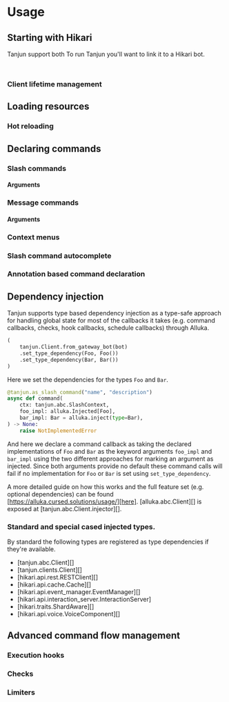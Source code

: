 # Usage

## Starting with Hikari

Tanjun support both To run Tanjun you'll want to link it to a Hikari bot.

```py
```

```py
```

### Client lifetime management

## Loading resources

### Hot reloading

## Declaring commands

### Slash commands

#### Arguments

### Message commands

#### Arguments

### Context menus

### Slash command autocomplete

### Annotation based command declaration

## Dependency injection

Tanjun supports type based dependency injection as a type-safe approach for
handling global state for most of the callbacks it takes (e.g. command
callbacks, checks, hook callbacks, schedule callbacks) through Alluka.

```py
(
    tanjun.Client.from_gateway_bot(bot)
    .set_type_dependency(Foo, Foo())
    .set_type_dependency(Bar, Bar())
)
```

Here we set the dependencies for the types `Foo` and `Bar`.

```py
@tanjun.as_slash_command("name", "description")
async def command(
    ctx: tanjun.abc.SlashContext,
    foo_impl: alluka.Injected[Foo],
    bar_impl: Bar = alluka.inject(type=Bar),
) -> None:
    raise NotImplementedError
```

And here we declare a command callback as taking the declared implementations
of `Foo` and `Bar` as the keyword arguments `foo_impl` and `bar_impl` using the
two different approaches for marking an argument as injected. Since both
arguments provide no default these command calls will fail if no implementation
for `Foo` or `Bar` is set using `set_type_dependency`.

A more detailed guide on how this works and the full feature set (e.g. optional
dependencies) can be found [https://alluka.cursed.solutions/usage/][here].
[alluka.abc.Client][] is exposed at [tanjun.abc.Client.injector][].

### Standard and special cased injected types.

By standard the following types are registered as type dependencies if they're
available.

* [tanjun.abc.Client][]
* [tanjun.clients.Client][]
* [hikari.api.rest.RESTClient][]
* [hikari.api.cache.Cache][]
* [hikari.api.event_manager.EventManager][]
* [hikari.api.interaction_server.InteractionServer]
* [hikari.traits.ShardAware][]
* [hikari.api.voice.VoiceComponent][]

## Advanced command flow management

### Execution hooks

### Checks

### Limiters
